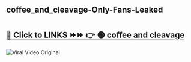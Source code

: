 
 ## coffee_and_cleavage-Only-Fans-Leaked

# <h2><a href="https://clipsfans.com/coffee_and_cleavage&ref=git">🔗 Click to LINKS ⏩⏩ 👉 🟢 coffee and cleavage </a></h2>

<a href="https://clipsfans.com/coffee_and_cleavage&ref=git" rel="nofollow" data-target="animated-image.originalLink"><img src="https://i.ibb.co.com/xMMVF88/686577567.gif" alt="Viral Video Original" style="max-width: 100%; display: inline-block;" data-target="animated-image.originalImage"></a>
